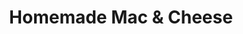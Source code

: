 ---
title: "Homemade Mac & Cheese"
description: ""
price_s: ""
price_l: "11"
price_lg: ""
weight: "3"
---